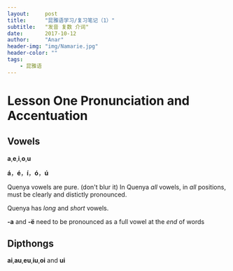 ```yaml
---
layout:     post
title:      "昆雅语学习/复习笔记（1）"
subtitle:   "发音 复数 介词"
date:       2017-10-12
author:     "Anar"
header-img: "img/Namarie.jpg"
header-color: ""
tags:
    - 昆雅语
---
```

# Lesson One Pronunciation and Accentuation
## Vowels

**a**,**e**,**i**,**o**,**u**

**á**，**é**，**í**，**ó**，**ú**


Quenya vowels are pure. (don't blur it) In Quenya *all* vowels, in *all* positions, must be clearly and distictly pronounced.

Quenya has *long* and *short* vowels.

**-a** and **-ë** need to be pronounced as a full vowel at the *end* of words

## Dipthongs
**ai**,**au**,**eu**,**iu**,**oi** and **ui**
